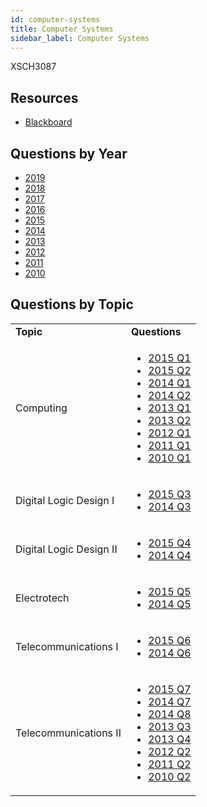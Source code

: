 ```yaml
---
id: computer-systems
title: Computer Systems
sidebar_label: Computer Systems
---
```

XSCH3087

## Resources

-   [Blackboard](https://mymodule.tcd.ie/)

## Questions by Year

-   [2019](https://www.tcd.ie/academicregistry/exams/assets/local/schol2019/Past%20Papers/XSCH3087.PDF)
-   [2018](https://www.tcd.ie/academicregistry/exams/assets/local/schol2018/XSCH/XSCH3087.PDF)
-   [2017](https://www.tcd.ie/academicregistry/exams/assets/local/schol2017/X-SCH3087.PDF)
-   [2016](https://www.tcd.ie/academicregistry/exams/assets/local/schol2016/30/XSCH3087.PDF)
-   [2015](https://www.tcd.ie/academicregistry/exams/assets/local/schol2015/30/3087.pdf)
-   [2014](https://www.tcd.ie/academicregistry/exams/assets/local/schol2014/30/3087.pdf)
-   [2013](https://www.tcd.ie/academicregistry/exams/assets/local/schol2013/30/3087.pdf)
-   [2012](https://www.tcd.ie/Local/Exam_Papers/2012/30/3087.pdf)
-   [2011](https://www.tcd.ie/Local/Exam_Papers/2011/30/3087.pdf)
-   [2010](https://www.tcd.ie/Local/Exam_Papers/2010/30/3087.pdf)

## Questions by Topic

<table className="examQuestions" width="700px">
    <tbody><tr>
        <td><strong>Topic</strong></td>
        <td><strong>Questions</strong></td>
    </tr>
    <tr>
        <td>Computing</td>
        <td>
            <ul className="questions">
                <li><a href="https://www.tcd.ie/academicregistry/exams/assets/local/schol2015/30/3087.pdf#page=2">2015 Q1</a></li>
                <li><a href="https://www.tcd.ie/academicregistry/exams/assets/local/schol2015/30/3087.pdf#page=2&zoom=0,0,530">2015 Q2</a></li>
                <li><a href="https://www.tcd.ie/academicregistry/exams/assets/local/schol2014/30/3087.pdf#page=2">2014 Q1</a></li>
                <li><a href="https://www.tcd.ie/academicregistry/exams/assets/local/schol2014/30/3087.pdf#page=2&zoom=0,0,570">2014 Q2</a></li>
                <li><a href="https://www.tcd.ie/academicregistry/exams/assets/local/schol2013/30/3087.pdf#page=2">2013 Q1</a></li>
                <li><a href="https://www.tcd.ie/academicregistry/exams/assets/local/schol2013/30/3087.pdf#page=4">2013 Q2</a></li>
                <li><a href="https://www.tcd.ie/Local/Exam_Papers/2012/30/3087.pdf#page=2">2012 Q1</a></li>
                <li><a href="https://www.tcd.ie/Local/Exam_Papers/2011/30/3087.pdf#page=2">2011 Q1</a></li>
                <li><a href="https://www.tcd.ie/Local/Exam_Papers/2010/30/3087.pdf#page=2">2010 Q1</a></li>
            </ul>
        </td>
    </tr>
    <tr>
        <td>Digital Logic Design I</td>
        <td>
            <ul className="questions">
                <li><a href="https://www.tcd.ie/academicregistry/exams/assets/local/schol2015/30/3087.pdf#page=3">2015 Q3</a></li>
                <li><a href="https://www.tcd.ie/academicregistry/exams/assets/local/schol2014/30/3087.pdf#page=3">2014 Q3</a></li>
            </ul>
        </td>
    </tr>
    <tr>
        <td>Digital Logic Design II</td>
        <td>
            <ul className="questions">
                <li><a href="https://www.tcd.ie/academicregistry/exams/assets/local/schol2015/30/3087.pdf#page=3&zoom=0,0,360">2015 Q4</a></li>
                <li><a href="https://www.tcd.ie/academicregistry/exams/assets/local/schol2014/30/3087.pdf#page=3&zoom=0,0,430">2014 Q4</a></li>
            </ul>
        </td>
    </tr>
    <tr>
        <td>Electrotech</td>
        <td>
            <ul className="questions">
                <li><a href="https://www.tcd.ie/academicregistry/exams/assets/local/schol2015/30/3087.pdf#page=4">2015 Q5</a></li>
                <li><a href="https://www.tcd.ie/academicregistry/exams/assets/local/schol2014/30/3087.pdf#page=3&zoom=0,0,790">2014 Q5</a></li>
            </ul>
        </td>
    </tr>
    <tr>
        <td>Telecommunications I</td>
        <td>
            <ul className="questions">
                <li><a href="https://www.tcd.ie/academicregistry/exams/assets/local/schol2015/30/3087.pdf#page=5">2015 Q6</a></li>
                <li><a href="https://www.tcd.ie/academicregistry/exams/assets/local/schol2014/30/3087.pdf#page=4">2014 Q6</a></li>
            </ul>
        </td>
    </tr>
    <tr>
        <td>Telecommunications II</td>
        <td>
            <ul className="questions">
                <li><a href="https://www.tcd.ie/academicregistry/exams/assets/local/schol2015/30/3087.pdf#page=6">2015 Q7</a></li>
                <li><a href="https://www.tcd.ie/academicregistry/exams/assets/local/schol2014/30/3087.pdf#page=5">2014 Q7</a></li>
                <li><a href="https://www.tcd.ie/academicregistry/exams/assets/local/schol2014/30/3087.pdf#page=6">2014 Q8</a></li>
                <li><a href="https://www.tcd.ie/academicregistry/exams/assets/local/schol2013/30/3087.pdf#page=5">2013 Q3</a></li>
                <li><a href="https://www.tcd.ie/academicregistry/exams/assets/local/schol2013/30/3087.pdf#page=6">2013 Q4</a></li>
                <li><a href="https://www.tcd.ie/Local/Exam_Papers/2012/30/3087.pdf#page=3">2012 Q2</a></li>
                <li><a href="https://www.tcd.ie/Local/Exam_Papers/2011/30/3087.pdf#page=4">2011 Q2</a></li>
                <li><a href="https://www.tcd.ie/Local/Exam_Papers/2010/30/3087.pdf#page=3">2010 Q2</a></li>
            </ul>
        </td>
    </tr>
</tbody></table>
